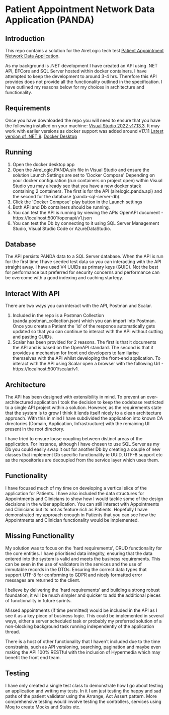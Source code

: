 # Patient Appointment Network Data Application (PANDA)

## Introduction

This repo contains a solution for the AireLogic tech test [Patient Appointment Network Data Application](https://github.com/airelogic/tech-test-portal/tree/main/Patient-Appointment-Backend).

As my background is .NET development I have created an API using .NET API, EFCore and SQL Server hosted within docker containers. I have attempted to keep the development to around 3-4 hrs. Therefore this API provides does not provide all the functionality outlined in the specification. I have outlined my reasons below for my choices in architecture and functionality.

## Requirements

Once you have downloaded the repo you will need to ensure that you have the following installed on your machine:
[Visual Studio 2022 v17.13.3](https://visualstudio.microsoft.com/vs/). It may work with earlier versions as docker support was added around v17.11
[Latest version of .NET 9](https://www.datadictionary.nhs.uk/attributes/nhs_number.html).
[Docker Desktop](https://www.docker.com/products/docker-desktop/)

## Running

1. Open the docker desktop app
2. Open the AireLogic.PANDA.sln file in Visual Studio and ensure the solution Launch Settings are set to 'Docker Compose'
   Depending on your docker configuration (run containers on project open) within Visual Studio you may already see that you have a new docker stack containing 2 containers. The first is for the API (airelogic.panda.api) and the second for the database (panda-sql-server-db).
3. Click the 'Docker Compose' play button in the Launch settings
4. Both API and Db containers should be running.
5. You can test the API is running by viewing the APIs OpenAPI document - https://localhost:5001/openapi/v1.json
6. You can test the Db by connecting to it using SQL Server Management Studio, Visual Studio Code or AzureDataStudio.

## Database

The API persists PANDA data to a SQL Server database. When the API is run for the first time I have seeded test data so you can interacting with the API straight away. I have used V4 UUIDs as primary keys (GUID). Not the best for performance but preferred for security concerns and performance can be overcome with a good indexing and caching startegy.

## Interact With API

There are two ways you can interact with the API, Postman and Scalar.

1. Included in the repo is a Postman Collection (panda.postman_collection.json) which you can import into Postman. Once you create a Patient the 'id' of the responce automatically gets updated so that you can continue to interact with the API without cutting and pasting GUIDs.
2. Scalar has been provided for 2 reasons. The first is that it documents the API and is based on the OpenAPI standard. The second is that it provides a mechanism for front end developers to familiarise themselves with the API whilst developing the front-end application. To interact with the API using Scalar open a browser with the following Url - https://localhost:5001/scalar/v1.

## Architecture

The API has been designed with extensibility in mind. To prevent an over-architectured application I took the decision to keep the codebase restricted to a single API project within a solution. However, as the requirements state that the system is to grow I think it lends itself nicely to a clean architecture approach. With this in mind I have subdivided the application into known CA directories (Domain, Application, Infrastructure) with the remaining UI present in the root directory.

I have tried to ensure loose coupling between distinct areas of the application. For instance, although I have chosen to use SQL Server as my Db you could easily swap it out for another Db by creating a couple of new classes that implement Db specific functionality ie UUID, UTF-8 support etc as the repositories are decoupled from the service layer which uses them.

## Functionality

I have focused much of my time on developing a vertical slice of the application for Patients. I have also included the data structures for Appointments and Clinicians to show how I would tackle some of the design decisions in the wider application. You can still interact with Appointments and Clinicians but its not as feature rich as Patients. Hopefully I have demonstrated my approach enough in Patients that you can see how the Appointments and Clinician functionality would be implemented.

## Missing Functionality

My solution was to focus on the 'hard requirements', CRUD functionality for the core entities. I have prioritised data integrity, ensuring that the data entered into the system is valid and meets the business requirements. This can be seen in the use of validators in the services and the use of immutable records in the DTOs. Ensuring the correct data types that support UTF-8 for conforming to GDPR and nicely formatted error messages are returned to the client.

I believe by delivering the 'hard requirements' and building a strong robust foundation, it will be much simpler and quicker to add the additional pieces of functionality in future sprints.

Missed appointments (if time permitted) would be included in the API as I see it as a key piece of business logic. This could be implemented in several ways, either a server scheduled task or probably my preferred solution of a non-blocking background task running independently of the application thread.

There is a host of other functionality that I haven't included due to the time constraints, such as API versioning, searching, pagination and maybe even making the API 100% RESTful with the inclusion of Hypermedia which may benefit the front end team.

## Testing

I have only created a single test class to demonstrate how I go about testing an application and writing my tests. In it I am just testing the happy and sad paths of the patient validator using the Arrange, Act Assert pattern. More comprehensive testing would involve testing the controllers, services using Moq to create Mocks and Stubs etc.
